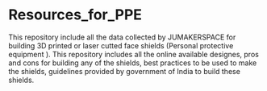 # Resources_for_PPE
This repository include all the data collected by JUMAKERSPACE for building 3D printed or laser cutted face shields (Personal protective equipment ). This repository includes all the online available designes, pros and cons for building any of the shields, best practices to be used to make the shields, guidelines provided by government of India to build these shields.
